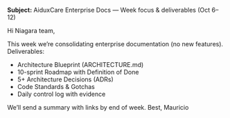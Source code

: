 **Subject:** AiduxCare Enterprise Docs — Week focus & deliverables (Oct 6–12)

Hi Niagara team,

This week we’re consolidating enterprise documentation (no new features).
Deliverables:
- Architecture Blueprint (ARCHITECTURE.md)
- 10-sprint Roadmap with Definition of Done
- 5+ Architecture Decisions (ADRs)
- Code Standards & Gotchas
- Daily control log with evidence

We’ll send a summary with links by end of week.
Best,
Mauricio
